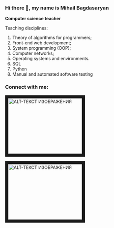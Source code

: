 ### Hi there 👋, my name is Mihail Bagdasaryan
<b>Computer science teacher</b>

Teaching disciplines:
1. Theory of algorithms for programmers;
2. Front-end web development;
3. System programming (OOP);
4. Computer networks;
5. Operating systems and environments.
6. SQL
7. Python
8. Manual and automated software testing

<h3>Connect with me:</h3>
<a href="https://vk.com/id7669012" target="_blank"><img src="https://www.iguides.ru/upload/iblock/a97/a97a5cb533918c1815d007d248ce73a2.jpg" 
alt="ALT-ТЕКСТ ИЗОБРАЖЕНИЯ" width="240" height="180" border="10" /></a>

<a href="https://github-readme-stats.vercel.app/api/top-langs/?username=mixa215&layout=compact" target="_blank"><img src="https://github-readme-stats.vercel.app/api/top-langs/?username=mixa215&layout=compact" 
alt="ALT-ТЕКСТ ИЗОБРАЖЕНИЯ" width="240" height="180" border="10" /></a>
<!--
**mixa215/mixa215** is a ✨ _special_ ✨ repository because its `README.md` (this file) appears on your GitHub profile.

Here are some ideas to get you started:

- 🔭 I’m currently working on ...
- 🌱 I’m currently learning ...
- 👯 I’m looking to collaborate on ...
- 🤔 I’m looking for help with ...
- 💬 Ask me about ...
- 📫 How to reach me: ...
- 😄 Pronouns: ...
- ⚡ Fun fact: ...
-->
